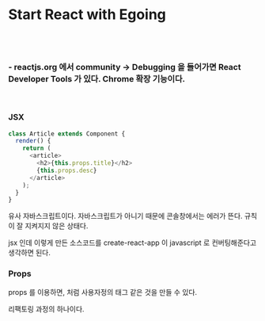 # Start React with Egoing

<br><br>

### - reactjs.org 에서 community -> Debugging 을 들어가면 React Developer Tools 가 있다. Chrome 확장 기능이다.

<br>

### **JSX**

```js
class Article extends Component {
  render() {
    return (
      <article>
        <h2>{this.props.title}</h2>
        {this.props.desc}
      </article>
    );
  }
}
```

유사 자바스크립트이다. 자바스크립트가 아니기 때문에 콘솔창에서는 에러가 뜬다. 규칙이 잘 지켜지지 않은 상태다.

jsx 인데 이렇게 만든 소스코드를 create-react-app 이 javascript 로 컨버팅해준다고 생각하면 된다.

### **Props**

props 를 이용하면, <Subject></Subject> 처럼 사용자정의 태그 같은 것을 만들 수 있다.

리팩토링 과정의 하나이다.
